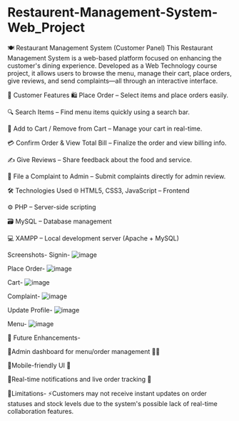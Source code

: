 # Restaurent-Management-System-Web_Project
🍽️ Restaurant Management System (Customer Panel)
This Restaurant Management System is a web-based platform focused on enhancing the customer's dining experience. Developed as a Web Technology course project, it allows users to browse the menu, manage their cart, place orders, give reviews, and send complaints—all through an interactive interface.

🌟 Customer Features
🛍️ Place Order – Select items and place orders easily.

🔍 Search Items – Find menu items quickly using a search bar.

🛒 Add to Cart / Remove from Cart – Manage your cart in real-time.

💳 Confirm Order & View Total Bill – Finalize the order and view billing info.

✍️ Give Reviews – Share feedback about the food and service.

📩 File a Complaint to Admin – Submit complaints directly for admin review.

🛠️ Technologies Used
🌐 HTML5, CSS3, JavaScript – Frontend

⚙️ PHP – Server-side scripting

🗃️ MySQL – Database management

💻 XAMPP – Local development server (Apache + MySQL)

Screenshots-
Signin-
![image](https://github.com/user-attachments/assets/d0093e95-55be-47f9-bb21-7e19756bd0dc)

Place Order-
![image](https://github.com/user-attachments/assets/e1cb0532-b286-4cd3-9ac9-2c2ce6a654c6)

Cart-
![image](https://github.com/user-attachments/assets/e6a8af12-3469-4f83-9aae-5fe3caff91d8)

Complaint-
![image](https://github.com/user-attachments/assets/d3d040a2-e6f2-437c-a1b1-f2f65493ac9b)

Update Profile-
![image](https://github.com/user-attachments/assets/82f0d27b-6ec8-430b-a0df-083dfe19ee33)

Menu-
![image](https://github.com/user-attachments/assets/5b82f8a2-0358-4e9b-8639-175b30450243)

🚀 Future Enhancements-

📌Admin dashboard for menu/order management 🧑‍💼

📌Mobile-friendly UI 📱

📌Real-time notifications and live order tracking 🔔

🔹Limitations-
 ⚡Customers may not receive instant updates on order statuses and stock levels due
 to the system's possible lack of real-time collaboration features.






